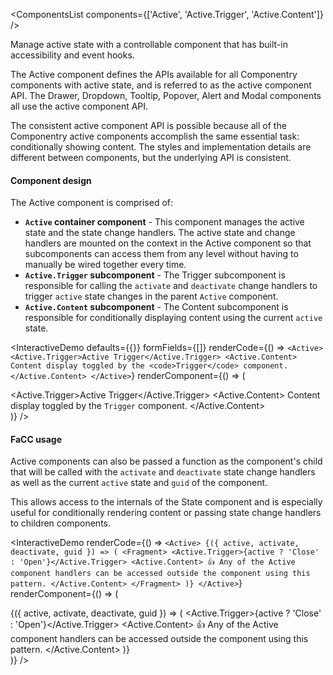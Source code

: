 <ComponentsList components={['Active', 'Active.Trigger', 'Active.Content']} />

Manage active state with a controllable component that has built-in
accessibility and event hooks.

The Active component defines the APIs available for all Componentry components
with active state, and is referred to as the active component API. The Drawer,
Dropdown, Tooltip, Popover, Alert and Modal components all use the active
component API.

The consistent active component API is possible because all of the Componentry
active components accomplish the same essential task: conditionally showing
content. The styles and implementation details are different between components,
but the underlying API is consistent.

#### Component design

The Active component is comprised of:

* **`Active` container component** - This component manages the active state and
  the state change handlers. The active state and change handlers are mounted on
  the context in the Active component so that subcomponents can access them
  from any level without having to manually be wired together every time.
* **`Active.Trigger` subcomponent** - The Trigger subcomponent is responsible
  for calling the `activate` and `deactivate` change handlers to trigger
  `active` state changes in the parent `Active` component.
* **`Active.Content` subcomponent** - The Content subcomponent is responsible
  for conditionally displaying content using the current `active` state.

<InteractiveDemo
  defaults={{}}
  formFields={[]}
  renderCode={() => `<Active>
  <Active.Trigger>Active Trigger</Active.Trigger>
  <Active.Content>
    Content display toggled by the <code>Trigger</code> component.
  </Active.Content>
</Active>`}
  renderComponent={() => (
    <div className="w-100">
      <Active>
        <Active.Trigger>Active Trigger</Active.Trigger>
        <Active.Content>
          Content display toggled by the <code>Trigger</code> component.
        </Active.Content>
      </Active>
    </div>
  )}
/>

#### FaCC usage

Active components can also be passed a function as the component's child
that will be called with the `activate` and `deactivate` state change handlers
as well as the current `active` state and `guid` of the component.

This allows access to the internals of the State component and is especially
useful for conditionally rendering content or passing state change handlers to
children components.

<InteractiveDemo
  renderCode={() => `<Active>
  {({ active, activate, deactivate, guid }) => (
    <Fragment>
      <Active.Trigger>{active ? 'Close' : 'Open'}</Active.Trigger>
      <Active.Content>
        👍 Any of the Active component handlers can be accessed outside
        the component using this pattern.
      </Active.Content>
    </Fragment>
  )}
</Active>`}
  renderComponent={() => (
    <div className="w-100">
      <Active>
        {({ active, activate, deactivate, guid }) => (
          <Fragment>
            <Active.Trigger>{active ? 'Close' : 'Open'}</Active.Trigger>
            <Active.Content>
              👍 Any of the Active component handlers can be accessed outside
              the component using this pattern.
            </Active.Content>
          </Fragment>
        )}
      </Active>
    </div>
  )}
/>

<PropsTabs activeComponent />
